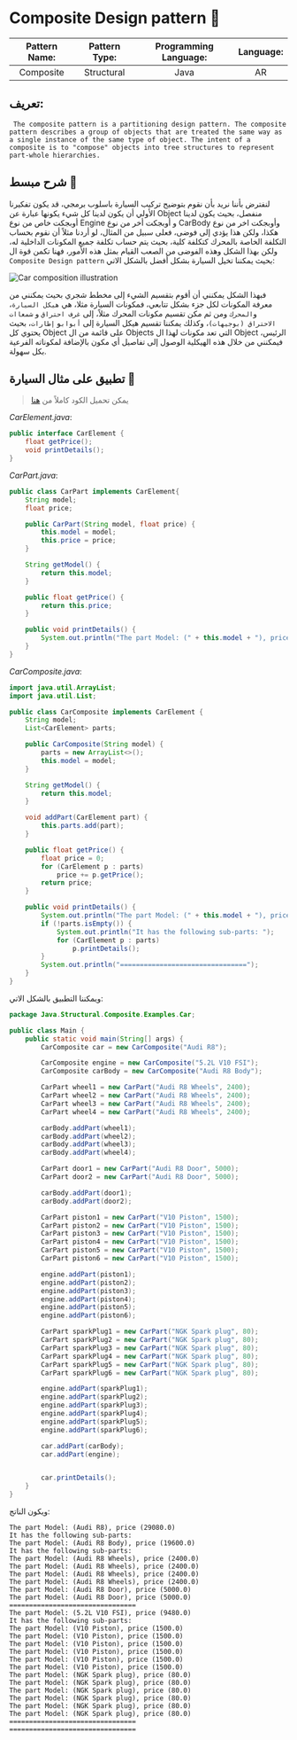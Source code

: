 # Composite Design pattern 🧱

| **Pattern Name:** | **Pattern Type:** | **Programming Language:** | **Language:** |
| :---------------: | :---------------: | :-----------------------: | :-----------: |
|     Composite     |    Structural     |           Java            |      AR       |

## تعريف:

```TXT
 The composite pattern is a partitioning design pattern. The composite pattern describes a group of objects that are treated the same way as a single instance of the same type of object. The intent of a composite is to "compose" objects into tree structures to represent part-whole hierarchies.
```

## شرح مبسط 🚗

لنفترض بأننا نريد بأن نقوم بتوضيح تركيب السيارة باسلوب برمجي، قد يكون تفكيرنا الأولي أن يكون لدينا كل شيء يكونها عبارة عن Object منفصل، بحيث يكون لدينا أوبجكت خاص من نوع Engine و أوبجكت أخر من نوع CarBody وأوبجكت اخر من نوع هكذا، ولكن هذا يؤدي إلى فوضى، فعلى سبيل من المثال، لو أردنا مثلاً أن نقوم بحساب التكلفة الخاصة بالمحرك كتكلفة كلية، بحيث يتم حساب تكلفة جميع المكونات الداخلية له، ولكن بهذا الشكل وهذه الفوضى من الصعب القيام بمثل هذه الأمور، فهنا تكمن قوة ال `Composite Design pattern` بحيث يمكننا تخيل السيارة بشكل أفضل بالشكل الاتي:

<img src="https://github.com/Abd-Beltaji/design-patterns-in-arabic/raw/master/assets/Car-composite-parts.png" alt="Car composition illustration"  />

فبهذا الشكل يمكنني أن أقوم بتقسيم الشيء إلى مخطط شجري بحيث يمكنني من معرفة المكونات لكل جزء بشكل تتابعي، فمكونات السيارة مثلا، هي `هيكل السيارة`، و`المحرك` ومن ثم مكن تقسيم مكونات المحرك مثلاً، إلى `غرف احتراق` و `شمعاات الاحتراق (بوجيهات)`، وكذلك يمكننا تقسيم هيكل السيارة إلى `أبواب`و `إطارات`، بحيث يحتوي كل Object على قائمة من ال Objects التي تعد مكونات لهذا ال Object الرئيس، فيمكنني من خلال هذه الهيكلية الوصول إلى تفاصيل أي مكون بالإضافة لمكوناته الفرعية بكل سهولة.

## تطبيق على مثال السيارة 🚗

> يمكن تحميل الكود كاملاً من <a href="https://download-directory.github.io/?url=https%3A%2F%2Fgithub.com%2FAbd-Beltaji%2Fdesign-patterns-in-arabic%2Ftree%2Fmaster%2FJava%2FCreational%2FSingleton%2FExamples%2FRandom">هنا</a>

_CarElement.java_:

```JAVA
public interface CarElement {
    float getPrice();
    void printDetails();
}
```

_CarPart.java_:

```JAVA
public class CarPart implements CarElement{
    String model;
    float price;

    public CarPart(String model, float price) {
        this.model = model;
        this.price = price;
    }

    String getModel() {
        return this.model;
    }

    public float getPrice() {
        return this.price;
    }

    public void printDetails() {
        System.out.println("The part Model: (" + this.model + "), price (" + this.getPrice() + ")");
    }
}
```

_CarComposite.java_:

```JAVA
import java.util.ArrayList;
import java.util.List;

public class CarComposite implements CarElement {
    String model;
    List<CarElement> parts;

    public CarComposite(String model) {
        parts = new ArrayList<>();
        this.model = model;
    }

    String getModel() {
        return this.model;
    }

    void addPart(CarElement part) {
        this.parts.add(part);
    }

    public float getPrice() {
        float price = 0;
        for (CarElement p : parts)
            price += p.getPrice();
        return price;
    }

    public void printDetails() {
        System.out.println("The part Model: (" + this.model + "), price (" + this.getPrice() + ")");
        if (!parts.isEmpty()) {
            System.out.println("It has the following sub-parts: ");
            for (CarElement p : parts)
                p.printDetails();
        }
        System.out.println("================================");
    }
}
```

ويمكننا التطبيق بالشكل الاتي:

```JAVA
package Java.Structural.Composite.Examples.Car;

public class Main {
    public static void main(String[] args) {
        CarComposite car = new CarComposite("Audi R8");

        CarComposite engine = new CarComposite("5.2L V10 FSI");
        CarComposite carBody = new CarComposite("Audi R8 Body");

        CarPart wheel1 = new CarPart("Audi R8 Wheels", 2400);
        CarPart wheel2 = new CarPart("Audi R8 Wheels", 2400);
        CarPart wheel3 = new CarPart("Audi R8 Wheels", 2400);
        CarPart wheel4 = new CarPart("Audi R8 Wheels", 2400);

        carBody.addPart(wheel1);
        carBody.addPart(wheel2);
        carBody.addPart(wheel3);
        carBody.addPart(wheel4);

        CarPart door1 = new CarPart("Audi R8 Door", 5000);
        CarPart door2 = new CarPart("Audi R8 Door", 5000);

        carBody.addPart(door1);
        carBody.addPart(door2);

        CarPart piston1 = new CarPart("V10 Piston", 1500);
        CarPart piston2 = new CarPart("V10 Piston", 1500);
        CarPart piston3 = new CarPart("V10 Piston", 1500);
        CarPart piston4 = new CarPart("V10 Piston", 1500);
        CarPart piston5 = new CarPart("V10 Piston", 1500);
        CarPart piston6 = new CarPart("V10 Piston", 1500);

        engine.addPart(piston1);
        engine.addPart(piston2);
        engine.addPart(piston3);
        engine.addPart(piston4);
        engine.addPart(piston5);
        engine.addPart(piston6);

        CarPart sparkPlug1 = new CarPart("NGK Spark plug", 80);
        CarPart sparkPlug2 = new CarPart("NGK Spark plug", 80);
        CarPart sparkPlug3 = new CarPart("NGK Spark plug", 80);
        CarPart sparkPlug4 = new CarPart("NGK Spark plug", 80);
        CarPart sparkPlug5 = new CarPart("NGK Spark plug", 80);
        CarPart sparkPlug6 = new CarPart("NGK Spark plug", 80);

        engine.addPart(sparkPlug1);
        engine.addPart(sparkPlug2);
        engine.addPart(sparkPlug3);
        engine.addPart(sparkPlug4);
        engine.addPart(sparkPlug5);
        engine.addPart(sparkPlug6);

        car.addPart(carBody);
        car.addPart(engine);


        car.printDetails();
    }
}
```

ويكون الناتج:

```TXT
The part Model: (Audi R8), price (29080.0)
It has the following sub-parts:
The part Model: (Audi R8 Body), price (19600.0) 
It has the following sub-parts:
The part Model: (Audi R8 Wheels), price (2400.0)
The part Model: (Audi R8 Wheels), price (2400.0)
The part Model: (Audi R8 Wheels), price (2400.0)
The part Model: (Audi R8 Wheels), price (2400.0)
The part Model: (Audi R8 Door), price (5000.0)
The part Model: (Audi R8 Door), price (5000.0)
================================
The part Model: (5.2L V10 FSI), price (9480.0)
It has the following sub-parts:
The part Model: (V10 Piston), price (1500.0)
The part Model: (V10 Piston), price (1500.0)
The part Model: (V10 Piston), price (1500.0)
The part Model: (V10 Piston), price (1500.0)
The part Model: (V10 Piston), price (1500.0)
The part Model: (V10 Piston), price (1500.0)
The part Model: (NGK Spark plug), price (80.0)
The part Model: (NGK Spark plug), price (80.0)
The part Model: (NGK Spark plug), price (80.0)
The part Model: (NGK Spark plug), price (80.0)
The part Model: (NGK Spark plug), price (80.0)
The part Model: (NGK Spark plug), price (80.0)
================================
================================
```